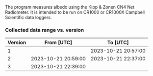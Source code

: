 The program measures albedo using the Kipp & Zonen CN4 Net Radiometer. It is intended to be run on CR1000 or CR1000X Campbell Scientific data loggers.


### Collected data range vs. version

| Version | From [UTC]          | To [UTC]            |
|---------|---------------------|---------------------|
| 1       |                     | 2023-10-21 20:57:00 |
| 2       | 2023-10-21 20:59:00 | 2023-10-21 22:37:00 |
| 3       | 2023-10-21 22:39:00 |                     |
